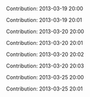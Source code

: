 Contribution: 2013-03-19 20:00

Contribution: 2013-03-19 20:01

Contribution: 2013-03-20 20:00

Contribution: 2013-03-20 20:01

Contribution: 2013-03-20 20:02

Contribution: 2013-03-20 20:03

Contribution: 2013-03-25 20:00

Contribution: 2013-03-25 20:01

